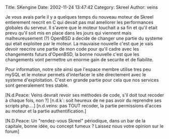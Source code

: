 Title: SKengine
Date: 2002-11-24 13:47:42
Category: Skreel
Author: veins

Je vous avais parle il y a quelques temps du nouveau moteur de Skreel entierement reecrit en C qui devait pas mal ameliorer les performances globales du serveur.
Il s'avere que le moteur touchait a sa fin et qu'il etait prevu qu'il soit mis en place dans les jours qui viennent mais malheureusement (?) OpenBSD a decide de changer une partie du systeme qui etait exploitee par le moteur. La mauvaise nouvelle c'est que je vais devoir reecrire une partie de mon code pour qu'il cadre avec les changements futurs d'OpenBSD, la bonne nouvelle c'est que les changements vont permettre un enorme gain de securite et de fiabilite.

Pour information, notre site ainsi que l'espace membre utilise tres peu mySQL et le moteur permets d'interfacer le site directement avec le systeme d'exploitation. C'est en grande partie pour cela que nos services sont generalement tres stable.

[N.d.Peace: Veins devrait revoir ses méthodes de code, s'il doit tout recoder à chaque fois, non ?]
[n.d.k`: soit heureux de ne pas avoir du reprendre ses scripts php....]
[n.d.veins: pas TOUT recoder, la partie permissions d'acces au moteur et la partie authentification.]

[N.D.Peace: Un "rendez-vous Skreel" périodique, dans un bar de la capitale, bonne idée, ou concept fumeux ? Laissez nous votre opinion sur le forum]